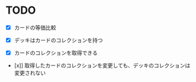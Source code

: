 # TODO

- [x] カードの等価比較

- [x] デッキはカードのコレクションを持つ
- [x] カードのコレクションを取得できる
- [x]] 取得したカードのコレクションを変更しても、デッキのコレクションは変更されない


